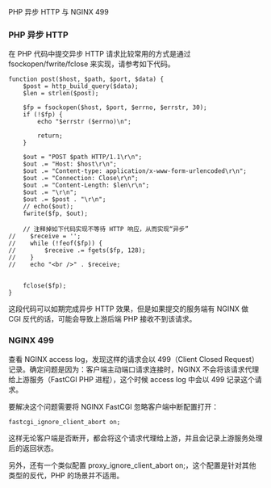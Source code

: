 PHP 异步 HTTP 与 NGINX 499

### PHP 异步 HTTP

在 PHP 代码中提交异步 HTTP 请求比较常用的方式是通过 fsockopen/fwrite/fclose 来实现，请参考如下代码。

```
function post($host, $path, $port, $data) {
    $post = http_build_query($data);
    $len = strlen($post);

    $fp = fsockopen($host, $port, $errno, $errstr, 30);
    if (!$fp) {
        echo "$errstr ($errno)\n";

        return;
    }

    $out = "POST $path HTTP/1.1\r\n";
    $out .= "Host: $host\r\n";
    $out .= "Content-type: application/x-www-form-urlencoded\r\n";
    $out .= "Connection: Close\r\n";
    $out .= "Content-Length: $len\r\n";
    $out .= "\r\n";
    $out .= $post . "\r\n";
    // echo($out);
    fwrite($fp, $out);

    // 注释掉如下代码实现不等待 HTTP 响应，从而实现“异步”
//    $receive = '';
//    while (!feof($fp)) {
//        $receive .= fgets($fp, 128);
//    }
//    echo "<br />" . $receive;


    fclose($fp);
}
```

这段代码可以如期完成异步 HTTP 效果，但是如果提交的服务端有 NGINX 做 CGI 反代的话，可能会导致上游后端 PHP 接收不到该请求。

### NGINX 499

查看 NGINX access log，发现这样的请求会以 499（Client Closed Request）记录。确定问题是因为：客户端主动端口请求连接时，NGINX 不会将该请求代理给上游服务（FastCGI PHP 进程），这个时候 access log 中会以 499 记录这个请求。

要解决这个问题需要将 NGINX FastCGI 忽略客户端中断配置打开：

```
fastcgi_ignore_client_abort on;
```

这样无论客户端是否断开，都会将这个请求代理给上游，并且会记录上游服务处理后的返回状态。

另外，还有一个类似配置 proxy_ignore_client_abort on;，这个配置是针对其他类型的反代，PHP 的场景并不适用。

